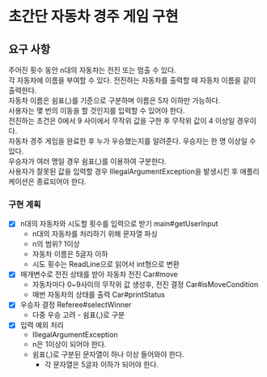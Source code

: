 # 초간단 자동차 경주 게임 구현


## 요구 사항
주어진 횟수 동안 n대의 자동차는 전진 또는 멈출 수 있다.  
각 자동차에 이름을 부여할 수 있다. 전진하는 자동차를 출력할 때 자동차 이름을 같이 출력한다.  
자동차 이름은 쉼표(,)를 기준으로 구분하며 이름은 5자 이하만 가능하다.  
사용자는 몇 번의 이동을 할 것인지를 입력할 수 있어야 한다.  
전진하는 조건은 0에서 9 사이에서 무작위 값을 구한 후 무작위 값이 4 이상일 경우이다.  
자동차 경주 게임을 완료한 후 누가 우승했는지를 알려준다. 우승자는 한 명 이상일 수 있다.  
우승자가 여러 명일 경우 쉼표(,)를 이용하여 구분한다.  
사용자가 잘못된 값을 입력할 경우 IllegalArgumentException을 발생시킨 후 애플리케이션은 종료되어야 한다.  

### 구현 계획
- [x] n대의 자동차와 시도할 횟수를 입력으로 받기 main#getUserInput
  - n대의 자동차를 처리하기 위해 문자열 파싱
  - n의 범위? 1이상
  - 자동차 이름은 5글자 이하
  - 시도 횟수는 ReadLine으로 읽어서 int형으로 변환
- [x] 매개변수로 전진 상태를 받아 자동차 전진 Car#move
  - 자동차마다 0~9사이의 무작위 값 생성후, 전진 결정 Car#isMoveCondition
  - 매번 자동차의 상태를 출력 Car#printStatus
- [x] 우승자 결정 Referee#selectWinner
  - 다중 우승 고려 - 쉼표(,)로 구분
- [x] 입력 예외 처리
  - IllegalArgumentException
  - n은 1이상이 되어야 한다.
  - 쉼표(,)로 구분된 문자열이 하나 이상 들어와야 한다.
    - 각 문자열은 5글자 이하가 되어야 한다.

